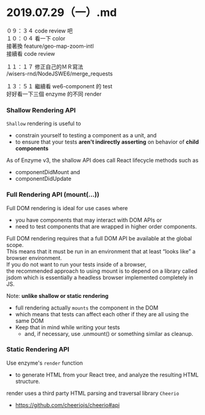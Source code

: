 # 2019.07.29（一）.md

０９：３４ code review 吧  
１０：０４ 看一下 color  
接著換  feature/geo-map-zoom-intl  
接續看 code review  

１１：１７ 修正自己的ＭＲ寫法  
/wisers-rnd/NodeJSWE6/merge_requests  

１３：５１ 繼續看 we6-component 的 test  
好好看一下三個 enzyme 的不同 render

### Shallow Rendering API
`Shallow` rendering is useful to
- constrain yourself to testing a component as a unit, and
- to ensure that your tests **aren't indirectly asserting** on behavior of **child components**

As of Enzyme v3, the shallow API does call React lifecycle methods such as
- componentDidMount and
- componentDidUpdate

### Full Rendering API (mount(...))
Full DOM rendering is ideal for use cases where
- you have components that may interact with DOM APIs or
- need to test components that are wrapped in higher order components.

Full DOM rendering requires that a full DOM API be available at the global scope.  
This means that it must be run in an environment that at least “looks like” a browser environment.  
If you do not want to run your tests inside of a browser,  
the recommended approach to using mount is to depend on a library called jsdom which is essentially a headless browser implemented completely in JS.  

Note: **unlike shallow or static rendering**
- full rendering actually `mounts` the component in the DOM
- which means that tests can affect each other if they are all using the same DOM
- Keep that in mind while writing your tests
  - and, if necessary, use .unmount() or something similar as cleanup.

### Static Rendering API
Use enzyme's `render` function
- to generate HTML from your React tree, and analyze the resulting HTML structure.

render uses a third party HTML parsing and traversal library `Cheerio`  
- https://github.com/cheeriojs/cheerio#api



